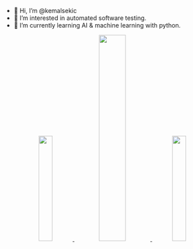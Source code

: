 - 👋 Hi, I’m @kemalsekic
- 👀 I’m interested in automated software testing.
- 🌱 I’m currently learning AI & machine learning with python.

<p align="center">
  <a href="https://kemalsekic.com/">
    <img width="25%" src="https://d33wubrfki0l68.cloudfront.net/c18f9209ec685e7548d6117f067669f005860007/eb5cb/assets/img/kemal3d400px.png"/>
  </a>
  <a href="https://qstack.tech/">
    <img width="35%" src="https://d33wubrfki0l68.cloudfront.net/97a5be27c1a24be79f1d03d679e836d8602f3c0d/759c2/assets/media/3d_objects/scientists.png" />
  </a>
  <a href="https://kemalsekic.com/">
    <img width="25%" src="https://d33wubrfki0l68.cloudfront.net/c18f9209ec685e7548d6117f067669f005860007/eb5cb/assets/img/kemal3d400px.png" />
  </a>
</p>
